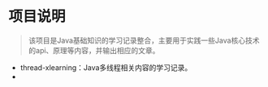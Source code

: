 # 项目说明

> 该项目是Java基础知识的学习记录整合，主要用于实践一些Java核心技术的api、原理等内容，并输出相应的文章。


* thread-xlearning：Java多线程相关内容的学习记录。
* 

